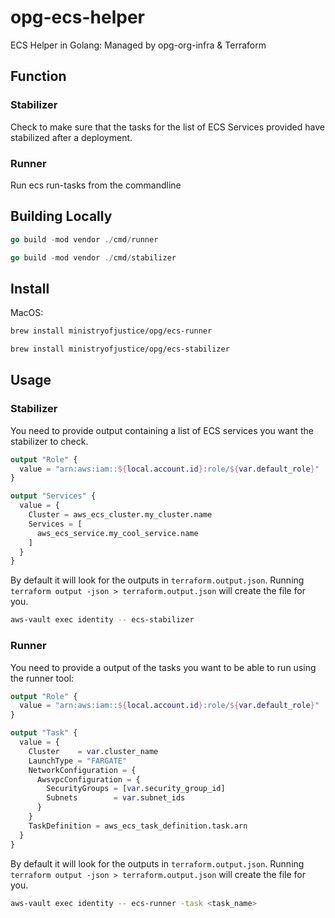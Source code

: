 # opg-ecs-helper
ECS Helper in Golang: Managed by opg-org-infra &amp; Terraform

## Function 

### Stabilizer 

Check to make sure that the tasks for the list of ECS Services provided have 
stabilized after a deployment.

### Runner

Run ecs run-tasks from the commandline 

## Building Locally

```go
go build -mod vendor ./cmd/runner
```

```go
go build -mod vendor ./cmd/stabilizer
```


## Install 

MacOS:

```bash
brew install ministryofjustice/opg/ecs-runner
```

```bash
brew install ministryofjustice/opg/ecs-stabilizer
```

## Usage

### Stabilizer

You need to provide output containing a list of ECS services you want the stabilizer
to check.

```terraform
output "Role" {
  value = "arn:aws:iam::${local.account.id}:role/${var.default_role}"
}

output "Services" {
  value = {
    Cluster = aws_ecs_cluster.my_cluster.name
    Services = [
      aws_ecs_service.my_cool_service.name
    ]
  }
}
```

By default it will look for the outputs in `terraform.output.json`. 
Running `terraform output -json > terraform.output.json` will create the file for you.
```bash
aws-vault exec identity -- ecs-stabilizer
```

### Runner

You need to provide a output of the tasks you want to be able to 
run using the runner tool:

```terraform
output "Role" {
  value = "arn:aws:iam::${local.account.id}:role/${var.default_role}"
}

output "Task" {
  value = {
    Cluster    = var.cluster_name
    LaunchType = "FARGATE"
    NetworkConfiguration = {
      AwsvpcConfiguration = {
        SecurityGroups = [var.security_group_id]
        Subnets        = var.subnet_ids
      }
    }
    TaskDefinition = aws_ecs_task_definition.task.arn
  }
}

```

By default it will look for the outputs in `terraform.output.json`. 
Running `terraform output -json > terraform.output.json` will create the file for you.

```bash
aws-vault exec identity -- ecs-runner -task <task_name>
```
